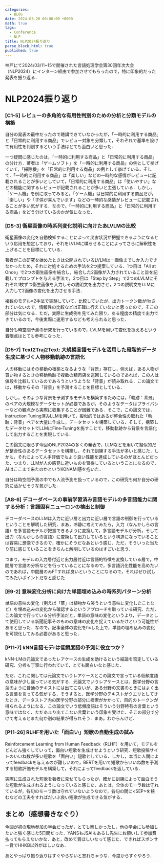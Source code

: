 ```yaml
---
categories:
  - BLOG
date: 2024-03-20 00:00:00 +0900
math: true
tags:
  - Conference
  - NLP
title: NLP2024振り返り
parse_block_html: true
published: true
---
```


神戸にて2024/03/11~15で開催された言語処理学会第30回年次大会（NLP2024）にインターン経由で参加させてもらったので，特に印象的だった発表を振り返る．

# NLP2024振り返り

### [C1-5] レビューの多角的な有用性判別のための分析と分類モデルの構築

自分の発表の最中だったので聴講できていなかったが，「一時的に利用する商品」と「日常的に利用する商品」でレビュー対象を分類して，それぞれで基準を設けて有用性を判別するという手法はとても面白いと思った．

一つ疑問に感じたのは，「一時的に利用する商品」と「日常的に利用する商品」の分け方．著者は「ゲームソフト」を「一時的に利用する商品」の例として挙げていて，「掃除機」を「日常的に利用する商品」の例として挙げている．そして，「一時的に利用する商品」は「楽しい」などの一時的な感情がレビューに記載されることが多いとしていて，「日常的に利用する商品」は「使いやすい」などの機能に関するレビューが記載されることが多いと主張している．しかし，「ゲーム機」を例に取ってみると，「ゲーム機」は日常的に利用する商品だが，「楽しい」や「子供が喜んでいます」などの一時的な感情がレビューに記載されることが多い気がする．なので，「一時的に利用する商品」と「日常的に利用する商品」をどう分けているのかが気になった．

### [D5-3] 衛星画像の時系列変化説明に向けたあLVLMの比較

衛星画像の変化を自動検知することによって災害状況が把握できるようになるという応用を想定しており，それをLVLMに喋らせることによってさらに解釈性を上げることを目標にしている．

著者がこの研究を始めたときは公開されているLVLMは一画像までしか入力できなかったため，それに対処するための手法を2つ提案している．1つ目は「All at Once」で2つの衛生画像を結合し，結合した2画像が入力されていること旨を記載してプロンプトを与える手法で，2つ目は「Step by Step」で2つのLVLMにそれぞれ1枚ずつ衛生画像を入力しその説明文を出力させ，2つの説明文をLLMに入力して2画像の変化を出力させる手法．

複数のモデル×2手法で実験していて，比較していたが，出力トークン数がfixされていないので，情報性の比較などは正確に行えていないと思ったので，そこの部分は気になる．ただ，実際に生成例を見てみた限り，ある程度の精度で出力できているので，今後実際に運用するなども考えられると思った．

自分も時空間予測の研究を行っているので，LVLMを用いて変化を捉えるという着眼点はとても参考になった．

### [D5-7] Text2Traj2Text: 大規模言語モデルを活用した段階的データ生成に基づく人物移動軌跡の言語化

人の移動にはその移動の根拠となるような「背景」存在し，例えば，ある人物が買い物するときの移動軌跡で複数の精肉店を巡回しているのであれば，この人は値段を比較しているのであろうというような「背景」が読み取れる．この論文では，移動からその「背景」を予測することを目標としている．

しかし，そのような背景を予測するモデルを構築するためには，「軌跡：背景」のペアの大規模なデータセットが必要であるが，そのようなデータはプライバシーなどの観点から実際に収集することが困難である．そこで，この論文では，Instruction Tuning済みLLMを用いて，擬似的ではあるが整合性の取れた「軌跡：背景」ペアを大量に作成し，データセットを構築している．そして，構築したデータセットでLLMにFine-Tuningを施すことで，移動軌跡から背景を言語化して出力することを実現している．

この論文に限らず今回のNLP2024の多くの発表で，LLMなどを用いて擬似的だが整合性のあるデータセットを構築し，それで訓練する手法が多いと感じた．しかも，それによって人手評価でもより良い性能を達成しているのがほとんどだった．つまり，LLMが人の感覚に近いものを習得しているということになるので，AIはここまで来たのかというKONAMI感を抱いた．

自分は時空間予測の中でも人流予測を扱っているので，この研究も何か自分の研究に活かせそうな気がした．

### [A8-6] デコーダベースの事前学習済み言語モデルの多言語能力に関する分析：言語固有ニューロンの検出と制御

デコーダベースのLLMは入力に近い層と出力に近い層で言語の制御を行っているということを解明した研究．まあ，冷静に考えてみたら，入力（なんかしらの言語）を多言語モデルが把握できるように変換して，多言語モデルが分析，そして出力（なんかしらの言語）に変換して出力しているという構造になっていることは容易に想像できるので，確かにそうだなあという感じ．ただ，そういった当たり前に感じていることをきちんと解明しているのはすごいと思う．

つまり，モデルの入力層付近と出力層付近は言語的特徴を変換している層で，中間層で言語の分析などを行っていることになるので，多言語汎化性能を高めたいのであれば，中間層のみFTすれば良いということになるので，そればぜひ試してみたいポイントだなと感じた

### [E9-2] 意味変化分析に向けた単語埋め込みの時系列パターン分析

単語の意味の変化（例えば「草」は植物から笑うという意味に変化したことなど）を埋め込みの変化から確認するというアプローチを取っている研究．ただ，この論文で行っている分析手法だと，単語の意味の変化というより，データとして使用している新聞記事そのものの意味の変化を捉えているだけという可能性があると思った．なので，記事全体の変化をfixした上で，単語の埋め込みの変化を可視化してみる必要があると思った．

### [P11-7] kNN言語モデrは低頻度語の予測に役立つか？

kNN-LMの元論文であったレアケースの生成を助けるという結論を否定している研究．分析も丁寧に行われていて，とても面白いなと感じた．

ただ、これに関しては元論文でいうレアケースとこの論文で言っている低頻度語の意味が少し違っている気がする．元論文でいうレアケースとは、医学分野の言葉のように普通のテキストには出てこないが、ある分野の文書のときにはよく出る言葉を言ってる気がする．そうすると、医学分野のテキストがクエリとしてきたとき、データストア内の医学分野の部分に検索がかかって、目的のトークンが得られるようになる．この論文でいう低頻度語はそういう分野特有の言葉という意味ではなく、ただあまり出てこない言葉という印象を受けた．そこの部分で分けて考えるとまた何か別の結果が得られそう．まあ，わからんけど．

### [P11-26] RLHFを用いた「面白い」短歌の自動生成の試み

Reinforcement Learning from Human Feedback（RLHF）を用いて，モデルをどんどん強くしていって，面白い短歌を生成させようという研究．短歌投稿サイトのいいね数が多い短歌を「面白い」短歌としている．しかし，本当に人間によってfeedbackを与えるのが難しいので，BERTを用いて短歌からいいね数を予測する短歌評価モデルを構築して，それによってfeedbackを返している．

実際に生成された短歌を著者に見せてもらったが，確かに訓練によって面白そうな短歌が生成されるようになっていると感じた．あとは，全体のモーラ数は守れているが，各句のモーラ数は守れていないようなので，各句の間に\<SEP>を挟むなどの工夫をすればだいぶ良い短歌が生成できる気がする．

## まとめ（感想書きなぐり）

今回が初の現地参加の学会だったが，とても楽しかったし，他の学会にも参加したいと強く感じた5日間だった．YANSもJSAIもあるし先生にお願いして参加費払ってもらえないかな．あと，改めて賞ほしいなって感じた．できればスポンサー賞でHHKB以外がほしいなあ．

あとやっぱり振り返りはすぐやらないと忘れちゃうな．今度からすぐやろう．
